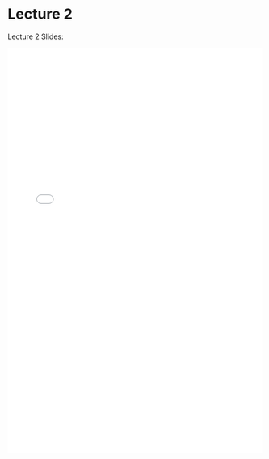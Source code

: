 # Lecture 2

Lecture 2 Slides:

<iframe src="../data_552_ToneLanguageStyle_lecture2.pdf" width="100%" height="800px" frameBorder="0"> </iframe>